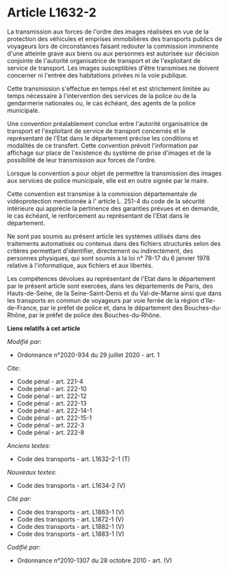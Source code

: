 # Article L1632-2

La transmission aux forces de l'ordre des images réalisées en vue de la protection des véhicules et emprises immobilières des
transports publics de voyageurs lors de circonstances faisant redouter la commission imminente d'une atteinte grave aux biens
ou aux personnes est autorisée sur décision conjointe de l'autorité organisatrice de transport et de l'exploitant de service
de transport. Les images susceptibles d'être transmises ne doivent concerner ni l'entrée des habitations privées ni la voie
publique. 

Cette transmission s'effectue en temps réel et est strictement limitée au temps nécessaire à l'intervention des services de
la police ou de la gendarmerie nationales ou, le cas échéant, des agents de la police municipale. 

Une convention préalablement conclue entre l'autorité organisatrice de transport et l'exploitant de service de transport
concernés et le représentant de l'Etat dans le département précise les conditions et modalités de ce transfert. Cette
convention prévoit l'information par affichage sur place de l'existence du système de prise d'images et de la possibilité de
leur transmission aux forces de l'ordre. 

Lorsque la convention a pour objet de permettre la transmission des images aux services de police municipale, elle est en
outre signée par le maire. 

Cette convention est transmise à la commission départementale de vidéoprotection mentionnée à l' article L. 251-4 du code de
la sécurité intérieure qui apprécie la pertinence des garanties prévues et en demande, le cas échéant, le renforcement au
représentant de l'Etat dans le département. 

Ne sont pas soumis au présent article les systèmes utilisés dans des traitements automatisés ou contenus dans des fichiers
structurés selon des critères permettant d'identifier, directement ou indirectement, des personnes physiques, qui sont soumis
à la  loi n° 78-17 du 6 janvier 1978 relative à l'informatique, aux fichiers et aux libertés. 

Les compétences dévolues au représentant de l'Etat dans le département par le présent article sont exercées, dans les
départements de Paris, des Hauts-de-Seine, de la Seine-Saint-Denis et du Val-de-Marne ainsi que dans les transports en commun
de voyageurs par voie ferrée de la région d'Ile-de-France, par le préfet de police et, dans le département des Bouches-du-
Rhône, par le préfet de police des Bouches-du-Rhône.

**Liens relatifs à cet article**

_Modifié par_:

  - Ordonnance n°2020-934 du 29 juillet 2020 - art. 1

_Cite_:

  - Code pénal - art. 221-4
  - Code pénal - art. 222-10
  - Code pénal - art. 222-12
  - Code pénal - art. 222-13
  - Code pénal - art. 222-14-1
  - Code pénal - art. 222-15-1
  - Code pénal - art. 222-3
  - Code pénal - art. 222-8

_Anciens textes_:

  - Code des transports - art. L1632-2-1 (T)

_Nouveaux textes_:

  - Code des transports - art. L1634-2 (V)

_Cité par_:

  - Code des transports - art. L1863-1 (V)
  - Code des transports - art. L1872-1 (V)
  - Code des transports - art. L1882-1 (V)
  - Code des transports - art. L1883-1 (V)

_Codifié par_:

  - Ordonnance n°2010-1307 du 28 octobre 2010 - art. (V)
